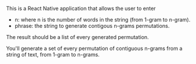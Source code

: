 This is a React Native application that allows the user to enter

- n: where n is the number of words in the string (from 1-gram to n-gram).
- phrase: the string to generate contigous n-grams permutations.

The result should be a list of every generated permutation.

You'll generate a set of every permutation of contiguous n-grams from a string of text, from 1-gram to n-grams. 
